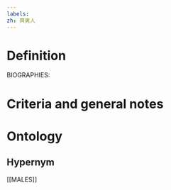 ```yaml
---
labels: 
zh: 齊男人
---
```


# Definition
BIOGRAPHIES:
# Criteria and general notes
# Ontology

## Hypernym
[[MALES]]